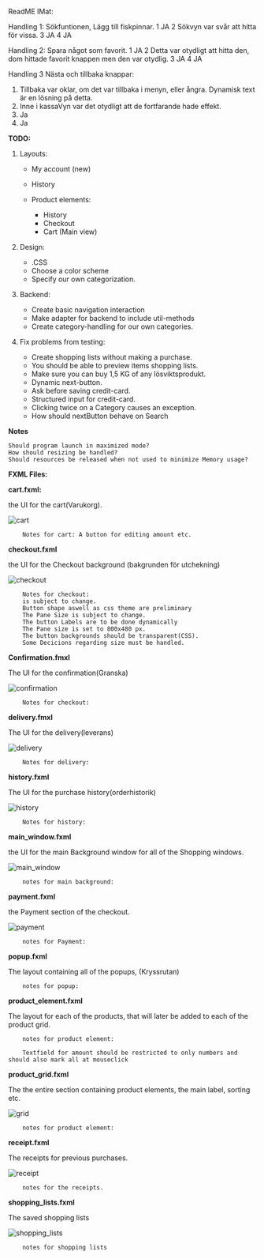 ReadME IMat:

Handling 1:
Sökfuntionen, Lägg till fiskpinnar.
1 JA
2 Sökvyn var svår att hitta för vissa.
3 JA
4 JA

Handling 2:
Spara något som favorit.
1 JA
2 Detta var otydligt att hitta den, dom hittade favorit knappen men den var otydlig.
3 JA
4 JA

Handling 3
Nästa och tillbaka knappar: 
1. Tillbaka var oklar, om det var tillbaka i menyn, eller ångra. Dynamisk text är en lösning på detta. 
2. Inne i kassaVyn var det otydligt att de fortfarande hade effekt. 
3. Ja
4. Ja

**TODO:**

1. Layouts:

    * My account (new)
    * History
    * Product elements:
    
        * History
        * Checkout
        * Cart (Main view)
        
2. Design:

    * .CSS
    * Choose a color scheme
    * Specify our own categorization.
    
3. Backend:

    * Create basic navigation interaction
    * Make adapter for backend to include util-methods
    * Create category-handling for our own categories.
    
4. Fix problems from testing:

    * Create shopping lists without making a purchase.
    * You should be able to preview items shopping lists.
    * Make sure you can buy 1,5 KG of any lösviktsprodukt.
    * Dynamic next-button.
    * Ask before saving credit-card.
    * Structured input for credit-card.
    * Clicking twice on a Category causes an exception. 
    * How should nextButton behave on Search
    


**Notes**
    
    
    Should program launch in maximized mode?
    How should resizing be handled?
    Should resources be released when not used to minimize Memory usage?
    
**FXML Files:** 

   **cart.fxml:** 
   
       
   the UI for the cart(Varukorg).
   
   ![cart](http://gdurl.com/8udp)
        
        Notes for cart: A button for editing amount etc. 


        
   **checkout.fxml**
   
   the UI for the Checkout background (bakgrunden för utchekning)
   
   ![checkout](http://gdurl.com/NCA5)
   
        Notes for checkout: 
        is subject to change. 
        Button shape aswell as css theme are preliminary
        The Pane Size is subject to change. 
        The button Labels are to be done dynamically
        The Pane size is set to 800x480 px. 
        The button backgrounds should be transparent(CSS).
        Some Decicions regarding size must be handled. 
        
   **Confirmation.fmxl**
   
   The UI for the confirmation(Granska)
   
   ![confirmation](http://gdurl.com/iPnn)
   
        Notes for checkout: 
        
   **delivery.fmxl**
      
   The UI for the delivery(leverans)
    
   ![delivery](http://gdurl.com/LDlL)
    
        Notes for delivery: 
        
   **history.fxml**
          
   The UI for the purchase history(orderhistorik)
   
   ![history](http://gdurl.com/pwcG)
   
        Notes for history: 
   **main_window.fxml**
   
   the UI for the main Background window for all of the Shopping windows.
   
   ![main_window](http://gdurl.com/qEUp)
   
        notes for main background:
        
   **payment.fxml**
        
   the Payment section of the checkout.
   
   ![payment](http://gdurl.com/kXQe)
    
        notes for Payment: 
   **popup.fxml**
        
   The layout containing all of the popups, (Kryssrutan)
    
        notes for popup:
   **product_element.fxml**
   
   The layout for each of the products, that will later be added to each of the product grid.
   
        notes for product element: 
        
        Textfield for amount should be restricted to only numbers and should also mark all at mouseclick
   **product_grid.fxml**

   The the entire section containing product elements, the main label, sorting etc.
   
   ![grid](http://gdurl.com/EiE2)
        
        notes for product element:
   **receipt.fxml**
   
   The receipts for previous purchases. 
   
   ![receipt](http://gdurl.com/agC6)
   
        notes for the receipts.
   **shopping_lists.fxml**
        
   The saved shopping lists
   
   ![shopping_lists](http://gdurl.com/XrgX)
   
        notes for shopping lists
